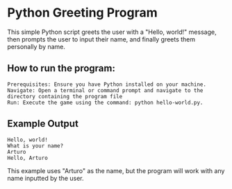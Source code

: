 # Python Greeting Program

This simple Python script greets the user with a "Hello, world!" message, then prompts the user to input their name, and finally greets them personally by name.

## How to run the program:
    Prerequisites: Ensure you have Python installed on your machine.
    Navigate: Open a terminal or command prompt and navigate to the directory containing the program file
    Run: Execute the game using the command: python hello-world.py.

## Example Output
    Hello, world!
    What is your name?
    Arturo
    Hello, Arturo

This example uses "Arturo" as the name, but the program will work with any name inputted by the user.
